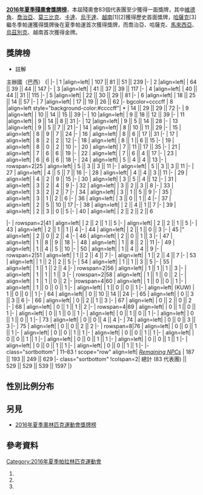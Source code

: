**[2016年夏季殘奧會獎牌榜](https://zh.wikipedia.org/wiki/2016年夏季殘奧會 "wikilink")**，本屆殘奧會83個代表團至少獲得一面獎牌，其中[維德角](https://zh.wikipedia.org/wiki/維德角 "wikilink")、[喬治亞](https://zh.wikipedia.org/wiki/喬治亞 "wikilink")、[莫三比克](https://zh.wikipedia.org/wiki/莫三比克 "wikilink")、[卡達](https://zh.wikipedia.org/wiki/卡達 "wikilink")、[烏干達](https://zh.wikipedia.org/wiki/烏干達 "wikilink")、[越南](https://zh.wikipedia.org/wiki/越南 "wikilink")\[1\]\[2\]獲得歷史首面獎牌，[哈薩克](https://zh.wikipedia.org/wiki/哈薩克 "wikilink")\[3\]繼冬季帕運獲得獎牌後在夏季帕運首次獲得獎牌，而喬治亞、哈薩克、[馬來西亞](https://zh.wikipedia.org/wiki/馬來西亞 "wikilink")、[烏茲別克](https://zh.wikipedia.org/wiki/烏茲別克 "wikilink")、越南首次獲得金牌。

## 獎牌榜

  - 註解

主辦國（巴西） <onlyinclude>{|  |- | 1 |align=left|  | 107 || 81 || 51 || 239
|- | 2 |align=left|  | 64 || 39 || 44 || 147 |- | 3 |align=left|  | 41
|| 37 || 39 || 117 |- | 4 |align=left|  | 40 || 44 || 31 || 115 |- | 5
|align=left|  | 22 || 30 || 29 || 81 |- | 6 |align=left|  | 18 || 25 ||
14 || 57 |- | 7 |align=left|  | 17 || 19 || 26 || 62 |- bgcolor=ccccff |
8 |align=left style="background-color:\#ccccff"| \* | 14 || 29 || 29 ||
72 |- | 9 |align=left|  | 10 || 14 || 15 || 39 |- | 10 |align=left|  | 9
|| 18 || 12 || 39 </onlyinclude> |- | 11 |align=left|  | 9 || 14 || 8 ||
31 |- | 12 |align=left|  | 9 || 5 || 14 || 28 |- | 13 |align=left|  | 9
|| 5 || 7 || 21 |- | 14 | align=left|  | 8 || 10 || 11 || 29 |- | 15 |
align=left|  | 8 || 9 || 7 || 24 |- | 16 | align=left|  | 8 || 6 || 17
|| 31 |- | 17 | align=left|  | 8 || 2 || 2 || 12 |- | 18 | align=left|
| 8 || 1 || 6 || 15 |- | 19 | align=left|  | 8 || 0 || 2 || 10 |- | 20 |
align=left|  | 7 || 11 || 17 || 35 |- | 21 | align=left|  | 7 || 6 || 6
|| 19 |- | 22 | align=left|  | 7 || 6 || 4 || 17 |- | 23 | align=left|
| 6 || 6 || 6 || 18 |- | 24 | align=left|  | 5 || 4 || 4 || 13 |- |
rowspan=2|25 | align=left|  | 5 || 3 || 3 || 11 |- | align=left|  | 5 ||
3 || 3 || 11 |- | 27 | align=left|  | 4 || 5 || 7 || 16 |- | 28 |
align=left|  | 4 || 4 || 3 || 11 |- | 29 | align=left|  | 4 || 2 || 9 ||
15 |- | 30 | align=left|  | 3 || 5 || 4 || 12 |- | 31 | align=left|  | 3
|| 2 || 4 || 9 |- | 32 | align=left|  | 3 || 2 || 3 || 8 |- | 33 |
align=left|  | 3 || 2 || 2 || 7 |- | 34 | align=left|  | 3 || 1 || 5 ||
9 |- | 35 | align=left|  | 3 || 1 || 2 || 6 |- | 36 | align=left|  | 3
|| 0 || 1 || 4 |- | 37 | align=left|  | 2 || 5 || 10 || 17 |- | 38 |
align=left|  | 2 || 4 || 1 || 7 |- | 39 | align=left|  | 2 || 3 || 0 ||
5 |- | 40 | align=left|  | 2 || 2 || 2 || 6

|- | rowspan=2|41 | align=left|  | 2 || 2 || 1 || 5 |- | align=left|  |
2 || 2 || 1 || 5 |- | 43 | align=left|  | 2 || 1 || 1 || 4 |- | 44 |
align=left|  | 2 || 1 || 0 || 3 |- | 45 |" align=left|  | 2 || 0 || 2 ||
4 |- | 46 | align=left|  | 2 || 0 || 1 || 3 |- | 47 | align=left|  | 1
|| 8 || 9 || 18 |- | 48 | align=left|  | 1 || 8 || 2 || 11 |- | 49 |
align=left|  | 1 || 4 || 5 || 10 |- | 50 | align=left|  | 1 || 4 || 4 ||
9 |- | rowspan=2|51 | align=left|  | 1 || 2 || 4 || 7 |- | align=left|
| 1 || 2 || 4 || 7 |- | 53 | align=left|  | 1 || 2 || 2 || 5 |- | 54 |
align=left|  | 1 || 1 || 3 || 5 |- | 55 | align=left|  | 1 || 1 || 2 ||
4 |- | rowspan=2|56 | align=left|  | 1 || 1 || 1 || 3 |- | align=left|
| 1 || 1 || 1 || 3 |- | rowspan=2|58 | align=left|  | 1 || 1 || 0 || 2
|- | align=left|  | 1 || 1 || 0 || 2 |- |rowspan=4|60 | align=left|  | 1
|| 0 || 0 || 1 |- | align=left|  | 1 || 0 || 0 || 1 |- | align=left|  |
1 || 0 || 0 || 1 |- | align=left| (KUW) | 1 || 0 || 0 || 1 |- | 64 |
align=left|  | 0 || 10 || 14 || 24 |- | 65 | align=left|  | 0 || 3 || 3
|| 6 |- | 66 | align=left|  | 0 || 2 || 1 || 3 |- | 67 | align=left|  |
0 || 2 || 0 || 2 |- | 68 | align=left|  | 0 || 1 || 1 || 2 |- |
rowspan=4|69 | align=left|  | 0 || 1 || 0 || 1 |- | align=left|  | 0 ||
1 || 0 || 1 |- | align=left|  | 0 || 1 || 0 || 1 |- | align=left|  | 0
|| 1 || 0 || 1 |- | 73 | align=left|  | 0 || 0 || 4 || 4 |- | 74 |
align=left|  | 0 || 0 || 3 || 3 |- | 75 | align=left|  | 0 || 0 || 2 ||
2 |- | rowspan=8|76 | align=left|  | 0 || 0 || 1 || 1 |- | align=left|
| 0 || 0 || 1 || 1 |- | align=left|  | 0 || 0 || 1 || 1 |- | align=left|
 | 0 || 0 || 1 || 1 |- | align=left|  | 0 || 0 || 1 || 1 |- |
align=left|  | 0 || 0 || 1 || 1 |- | align=left|  | 0 || 0 || 1 || 1 |-
| align=left|  | 0 || 0 || 1 || 1 |- <onlyinclude><includeonly> |-
class="sortbottom" | 11–83 \! scope="row" align=left| *[Remaining
NPCs](https://zh.wikipedia.org/wiki/2016_Summer_Paralympics_medal_table#Medal_table "wikilink")*
| 187 || 193 || 249 || 629 </includeonly> |- class="sortbottom"
\!colspan=2| 總計 (83 代表團) || 529 || 529 || 539 || 1597 |}</onlyinclude>

## 性別比例分布

## 另見

  - [2016年夏季奧林匹克運動會獎牌榜](../Page/2016年夏季奧林匹克運動會獎牌榜.md "wikilink")

## 參考資料

[Category:2016年夏季帕拉林匹克運動會](https://zh.wikipedia.org/wiki/Category:2016年夏季帕拉林匹克運動會 "wikilink")

1.

2.
3.